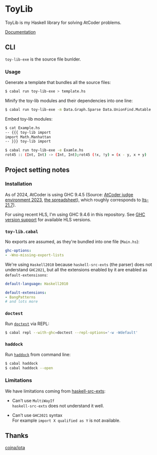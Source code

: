 # ToyLib

ToyLib is my Haskell library for solving AtCoder problems.

[Documentation](https://toyboot4e.github.io/toy-lib/)

## CLI

`toy-lib-exe` is the source file bunlder.

### Usage

Generate a template that bundles all the source files:

```sh
$ cabal run toy-lib-exe > template.hs
```

Minify the toy-lib modules and their dependencies into one line:

```sh
$ cabal run toy-lib-exe -m Data.Graph.Sparse Data.UnionFind.Mutable
```

Embed toy-lib modules:

```sh
$ cat Example.hs
-- {{{ toy-lib import
import Math.Manhattan
-- }}} toy-lib import

$ cabal run toy-lib-exe -e Examle.hs
rot45 :: (Int, Int) -> (Int, Int);rot45 (!x, !y) = (x - y, x + y)
```

## Project setting notes

### Installation

As of 2024, AtCoder is using GHC 9.4.5 (Source: [AtCoder judge environment 2023](https://img.atcoder.jp/file/language-update/language-list.html), [the spreadsheet](https://docs.google.com/spreadsheets/d/1HXyOXt5bKwhKWXruzUvfMFHQtBxfZQ0047W7VVObnXI/edit#gid=408033513&range=F38)), which roughly corresponds to [lts-21.7](https://www.stackage.org/lts-21.7)).

For using recent HLS, I'm using GHC 9.4.6 in this repository. See [GHC version support](https://haskell-language-server.readthedocs.io/en/latest/support/ghc-version-support.html) for available HLS versions.

### `toy-lib.cabal`

No exports are assumed, as they're bundled into one file (`Main.hs`):

```yaml
ghc-options:
- -Wno-missing-export-lists
```

We're using `Haskell2010` because `haskell-src-exts` (the parser) does not understand `GHC2021`, but all the extensions enabled by it are enabled as `default-extensisons`:

```yaml
default-language: Haskell2010

default-extensions:
- BangPatterns
# and lots more
```

### `doctest`

Run [`doctest`] via REPL:

```sh
$ cabal repl --with-ghc=doctest --repl-options='-w -Wdefault'
```

[`doctest`]: https://github.com/sol/doctest

### `haddock`

Run [`haddock`] from command line:

```sh
$ cabal haddock
$ cabal haddock --open
```

### Limitations

We have limitations coming from [haskell-src-exts](https://github.com/haskell-suite/haskell-src-exts):

- Can't use `MultiWayIf`  
  `haskell-src-exts` does not understand it well.

- Can't use `GHC2021` syntax  
  For example `import X qualified as Y` is not available.

## Thanks

[cojna/iota](https://github.com/cojna/iota)

[`haddock`]: https://haskell-haddock.readthedocs.io/en/latest/index.html


